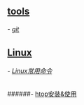 ## [tools](../../tree/master/_tools)

######     - [git](_tools/git.md)

## [Linux](../../tree/master/_Linux)

######     - [Linux常用命令](_Linux/Linux常用命令.md)  

######- [htop安装&使用](_Linux/htop安装&使用.md)   